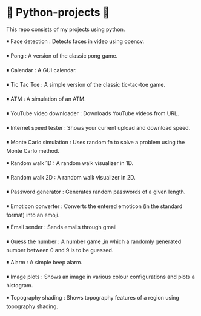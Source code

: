 # 🐍 Python-projects 🐍

This repo consists of my projects using python.

◾ Face detection : Detects faces in video using opencv.

◾ Pong : A version of the classic pong game.

◾ Calendar : A GUI calendar. 

◾ Tic Tac Toe : A simple version of the classic tic-tac-toe game.

◾ ATM : A simulation of an ATM.

◾ YouTube video downloader : Downloads YouTube videos from URL.

◾ Internet speed tester : Shows your current upload and download speed.

◾ Monte Carlo simulation : Uses random fn to solve a problem using the Monte Carlo method.

◾ Random walk 1D : A random walk visualizer in 1D.

◾ Random walk 2D : A random walk visualizer in 2D.

◾ Password generator : Generates random passwords of a given length.

◾ Emoticon converter : Converts the entered emoticon (in the standard format) into an emoji.

◾ Email sender : Sends emails through gmail

◾ Guess the number : A number game ,in which a randomly generated number between 0 and 9 is to be guessed.

◾ Alarm : A simple beep alarm.

◾ Image plots : Shows an image in various colour configurations and plots a histogram.

◾ Topography shading : Shows topography features of a region using topography shading.
